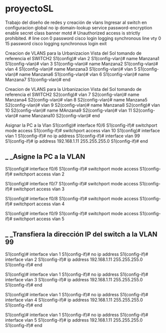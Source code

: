 # proyectoSL
Trabajo del diseño de redes y creación de vlans
Ingresar al switch en configuracion global
no ip domain-lookup
service password-encryption
enable secret class
banner motd #
Unauthorized access is strictly prohibited. #
line con 0
password cisco
login
logging synchronous
line vty 0 15
password cisco
logging synchronous
login
exit

Creacion de VLANS para la Urbanizacion Vista del Sol tomando de referencia el SWITCH2
S1(config)# vlan 2
S1(config-vlan)# name Manzana1
S1(config-vlan)# vlan 3
S1(config-vlan)# name Manzana2
S1(config-vlan)# vlan 4
S1(config-vlan)# name Manzana3
S1(config-vlan)# vlan 5
S1(config-vlan)# name Manzana6
S1(config-vlan)# vlan 6
S1(config-vlan)# name Manzana7
S1(config-vlan)# end

Creacion de VLANS para la Urbanizacion Vista del Sol tomando de referencia el SWITCH2
S2(config)# vlan 7
S2(config-vlan)# name Manzana4
S2(config-vlan)# vlan 8
S2(config-vlan)# name Manzana5
S2(config-vlan)# vlan 9
S2(config-vlan)# name Manzana8
S2(config)# vlan 10
S2(config-vlan)# name MAnzana9
S2(config-vlan)# vlan 11
S2(config-vlan)# name Manzana10
S2(config-vlan)# end

Asignar la PC a la Vlan
S1(config)# interface f0/6
S1(config-if)# switchport mode access
S1(config-if)# switchport access vlan 10
S1(config)# interface vlan 1
S1(config-if)# no ip address
S1(config-if)# interface vlan 99
S1(config-if)# ip address 192.168.1.11 255.255.255.0
S1(config-if)# end

## _ _Asigne la PC a la VLAN
S1(config)# interface f0/6
S1(config-if)# switchport mode access
S1(config-if)# switchport access vlan 2

S1(config)# interface f0/7
S1(config-if)# switchport mode access
S1(config-if)# switchport access vlan 3

S1(config)# interface f0/8
S1(config-if)# switchport mode access
S1(config-if)# switchport access vlan 4

S1(config)# interface f0/9
S1(config-if)# switchport mode access
S1(config-if)# switchport access vlan 5


## _ _Transfiera la dirección IP del switch a la VLAN 99
S1(config)# interface vlan 1
S1(config-if)# no ip address
S1(config-if)# interface vlan 2
S1(config-if)# ip address 192.168.1.11 255.255.255.0
S1(config-if)# end

S1(config)# interface vlan 1
S1(config-if)# no ip address
S1(config-if)# interface vlan 3
S1(config-if)# ip address 192.168.1.11 255.255.255.0
S1(config-if)# end

S1(config)# interface vlan 1
S1(config-if)# no ip address
S1(config-if)# interface vlan 4
S1(config-if)# ip address 192.168.1.11 255.255.255.0
S1(config-if)# end

S1(config)# interface vlan 1
S1(config-if)# no ip address
S1(config-if)# interface vlan 5
S1(config-if)# ip address 192.168.1.11 255.255.255.0
S1(config-if)# end
